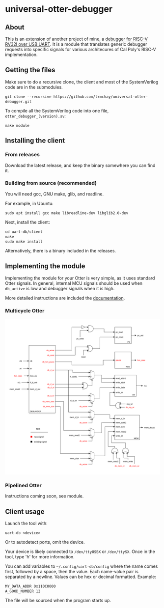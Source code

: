 # universal-otter-debugger

## About ##
This is an extension of another project of mine, a [debugger for RISC-V RV32I over USB UART](https://github.com/trmckay/riscv-uart-debugger/tree/dev). It is a module that translates generic debugger requests into specific signals for various architecures of Cal Poly's RISC-V implementation.

## Getting the files ##
Make sure to do a recursive clone, the client and most of the SystemVerilog code are in the submodules.

```
git clone --recursive https://github.com/trmckay/universal-otter-debugger.git
```

To compile all the SystemVerilog code into one file, ```otter_debugger_(version).sv```:
```
make module
```

## Installing the client ##

### From releases ###
Download the latest release, and keep the binary somewhere you can find it.

### Building from source (recommended) ###

You will need gcc, GNU make, glib, and readline.

For example, in Ubuntu:

```
sudo apt install gcc make libreadline-dev libglib2.0-dev
```

Next, install the client:
```
cd uart-db/client
make
sudo make install
```

Alternatively, there is a binary included in the releases.

## Implementing the module ##
Implementing the module for your Otter is very simple, as it uses standard Otter signals. In general, internal MCU signals should be used when ```db_active``` is low and debugger signals when it is high.

More detailed instructions are included the [documentation](doc/multicycle_instructions.pdf).

### Multicycle Otter ###

![mc_diagram](https://raw.githubusercontent.com/trmckay/universal-otter-debugger/master/doc/tex/figures/blackbox.png)

### Pipelined Otter ###
Instructions coming soon, see module.

## Client usage ##
Launch the tool with:
```
uart-db <device>
```
Or to autodetect ports, omit the device.

Your device is likely connected to ```/dev/ttyUSBX``` or ```/dev/ttySX```.
Once in the tool, type 'h' for more information.

You can add variables to ```~/.config/uart-db/config``` where the name comes first, followed by a space, then the value. Each name-value pair is separated by a newline. Values can be hex or decimal formatted. Example:
```
MY_DATA_ADDR 0x110C0000
A_GOOD_NUMBER 12
```
The file will be sourced when the program starts up.
